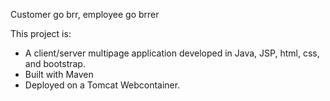 Customer go brr, employee go brrer


This project is:
 
- A client/server multipage application developed in Java, JSP, html, css, and bootstrap.
- Built with Maven
- Deployed on a Tomcat Webcontainer.
